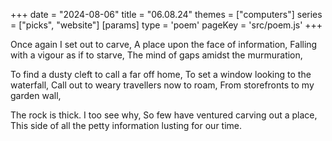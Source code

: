 +++
date = "2024-08-06"
title = "06.08.24"
themes = ["computers"]
series = ["picks", "website"]
[params]
  type = 'poem'
  pageKey = 'src/poem.js'
+++

Once again I set out to carve,
A place upon the face of information,
Falling with a vigour as if to starve,
The mind of gaps amidst the murmuration,

To find a dusty cleft to call a far off home,
To set a window looking to the waterfall,
Call out to weary travellers now to roam,
From storefronts to my garden wall,

The rock is thick. I too see why,
So few have ventured carving out a place,
This side of all the petty information lusting for our time.
